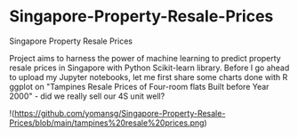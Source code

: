 # Singapore-Property-Resale-Prices
Singapore Property Resale Prices

Project aims to harness the power of machine learning to predict property resale prices in Singapore with Python Scikit-learn library.
Before I go ahead to upload my Jupyter notebooks, let me first share some charts done with R ggplot on  "Tampines Resale Prices of Four-room flats Built before Year 2000" - did we really sell our 4S unit well?

!(https://github.com/yomansg/Singapore-Property-Resale-Prices/blob/main/tampines%20resale%20prices.png)
